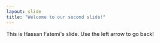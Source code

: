 ```yaml
---
layout: slide
title: "Welcome to our second slide!"
---
```

This is Hassan Fatemi's slide.
Use the left arrow to go back!
